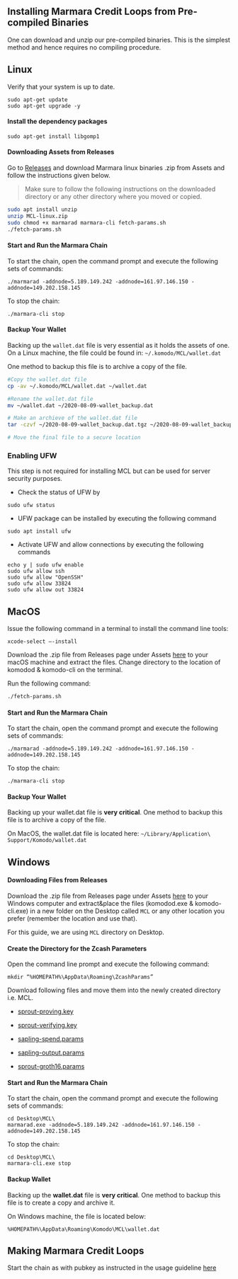 ## Installing Marmara Credit Loops from Pre-compiled Binaries

One can download and unzip our pre-compiled binaries. This is the simplest method and hence requires no compiling procedure.

## Linux 

Verify that your system is up to date.

```	
sudo apt-get update
sudo apt-get upgrade -y
```

#### Install the dependency packages

```	
sudo apt-get install libgomp1
```
#### Downloading Assets from Releases
Go to [Releases](https://github.com/marmarachain/marmara/releases) and download Marmara linux binaries .zip from Assets and follow the instructions given below.

> Make sure to follow the following instructions on the downloaded directory or any other directory where you moved or copied. 

```sh
sudo apt install unzip
unzip MCL-linux.zip
sudo chmod +x marmarad marmara-cli fetch-params.sh
./fetch-params.sh
```
#### Start and Run the Marmara Chain

To start the chain, open the command prompt and execute the following sets of commands:
```
./marmarad -addnode=5.189.149.242 -addnode=161.97.146.150 -addnode=149.202.158.145
```
To stop the chain:
```
./marmara-cli stop
```

#### Backup Your Wallet

Backing up the `wallet.dat` file is very essential as it holds the assets of one.
On a Linux machine, the file could be found in: `~/.komodo/MCL/wallet.dat`

One method to backup this file is to archive a copy of the file.

```bash
#Copy the wallet.dat file
cp -av ~/.komodo/MCL/wallet.dat ~/wallet.dat

#Rename the wallet.dat file
mv ~/wallet.dat ~/2020-08-09-wallet_backup.dat

# Make an archieve of the wallet.dat file
tar -czvf ~/2020-08-09-wallet_backup.dat.tgz ~/2020-08-09-wallet_backup.dat

# Move the final file to a secure location
```

### Enabling UFW
This step is not required for installing MCL but can be used for server security purposes.

- Check the status of UFW by
```
sudo ufw status
```
- UFW package can be installed by executing the following command
```	
sudo apt install ufw
```
- Activate UFW and allow connections by executing the following commands
```
echo y | sudo ufw enable
sudo ufw allow ssh
sudo ufw allow "OpenSSH"
sudo ufw allow 33824
sudo ufw allow out 33824
```

## MacOS

Issue the following command in a terminal to install the command line tools:

```
xcode-select –-install
```

Download the .zip file from Releases page under Assets [here](https://github.com/marmarachain/marmara/releases/) to your macOS machine and extract the files. Change directory to the location of komodod & komodo-cli on the terminal. 

Run the following command:  

```sh
./fetch-params.sh
```

#### Start and Run the Marmara Chain

To start the chain, open the command prompt and execute the following sets of commands:
```
./marmarad -addnode=5.189.149.242 -addnode=161.97.146.150 -addnode=149.202.158.145
```
To stop the chain:
```
./marmara-cli stop
```

#### Backup Your Wallet

Backing up your wallet.dat file is **very critical**. One method to backup this file is to archive a copy of the file.

On MacOS, the wallet.dat file is located here: ```~/Library/Application\ Support/Komodo/wallet.dat```


## Windows

#### Downloading Files from Releases

Download the .zip file from Releases page under Assets [here](https://github.com/marmarachain/marmara/releases/) to your Windows computer and extract&place the files (komodod.exe & komodo-cli.exe) in a new folder on the Desktop called ```MCL``` or any other location you prefer (remember the location and use that). 

For this guide, we are using ```MCL``` directory on Desktop.

#### Create the Directory for the Zcash Parameters
Open the command line prompt and execute the following command:

```
mkdir “%HOMEPATH%\AppData\Roaming\ZcashParams”
```

Download following files and move them into the newly created directory i.e. MCL.

- [sprout-proving.key](https://komodoplatform.com/downloads/sprout-proving.key)

- [sprout-verifying.key](https://z.cash/downloads/sprout-verifying.key)

- [sapling-spend.params](https://z.cash/downloads/sapling-spend.params)

- [sapling-output.params](https://z.cash/downloads/sapling-output.params)

- [sprout-groth16.params](https://z.cash/downloads/sprout-groth16.params)


#### Start and Run the Marmara Chain

To start the chain, open the command prompt and execute the following sets of commands:
```
cd Desktop\MCL\
marmarad.exe -addnode=5.189.149.242 -addnode=161.97.146.150 -addnode=149.202.158.145
```
To stop the chain:
```
cd Desktop\MCL\
marmara-cli.exe stop
```

#### Backup Wallet

Backing up the **wallet.dat** file is **very critical**. One method to backup this file is to create a copy and archive it.

On Windows machine, the file is located below: 
```
%HOMEPATH%\AppData\Roaming\Komodo\MCL\wallet.dat
```

## Making Marmara Credit Loops
Start the chain as with pubkey as instructed in the usage guideline [here](https://github.com/marmarachain/marmara/doc/getting-Started-with-marmara.md)
